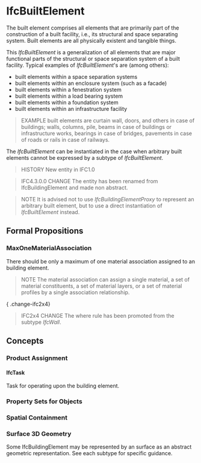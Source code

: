 # IfcBuiltElement

The built element comprises all elements that are primarily part of the construction of a built facility, i.e., its structural and space separating system. Built elements are all physically existent and tangible things.

This _IfcBuiltElement_ is a generalization of all elements that are major functional parts of the structural or space separation system of a built facility. Typical examples of _IfcBuiltElement_'s are (among others):

* built elements within a space separation systems
* built elements within an enclosure system (such as a facade)
* built elements within a fenestration system
* built elements within a load bearing system
* built elements within a foundation system
* built elements within an infrastructure facility

> EXAMPLE  built elements are curtain wall, doors, and others in case of buildings; walls, columns, pile, beams in case of buildings or infrastructure works, bearings in case of bridges, pavements in case of roads or rails in case of railways.

The _IfcBuiltElement_ can be instantiated in the case when arbitrary built elements cannot be expressed by a subtype of _IfcBuiltElement_.

> HISTORY  New entity in IFC1.0

> IFC4.3.0.0 CHANGE  The entity has been renamed from IfcBuildingElement and made non abstract.

> NOTE  It is advised not to use _IfcBuildingElementProxy_ to represent an arbitrary built element, but to use a direct instantiation of _IfcBuiltElement_ instead.

## Formal Propositions

### MaxOneMaterialAssociation
There should be only a maximum of one material association assigned to an building element.
> NOTE  The material association can assign a single material, a set of material constituents, a set of material layers, or a set of material profiles by a single association relationship.

{ .change-ifc2x4}
> IFC2x4 CHANGE The where rule has been promoted from the subtype _IfcWall_.

## Concepts

### Product Assignment



#### IfcTask

Task for operating upon the building element.

### Property Sets for Objects



### Spatial Containment



### Surface 3D Geometry

Some IfcBuildingElement may be represented by an surface as an abstract geometric representation. See each subtype for specific guidance.

